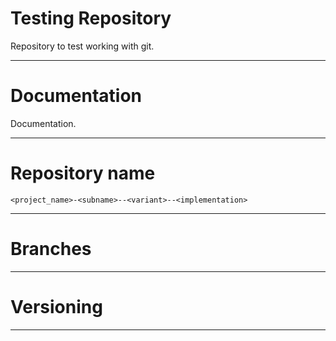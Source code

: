 **Testing Repository**
========================================================

Repository to test working with git.

--------------------------------------------------------

# Documentation

Documentation.

--------------------------------------------------------

# Repository name

`<project_name>-<subname>--<variant>--<implementation>`

--------------------------------------------------------

# Branches

--------------------------------------------------------

# Versioning

--------------------------------------------------------

